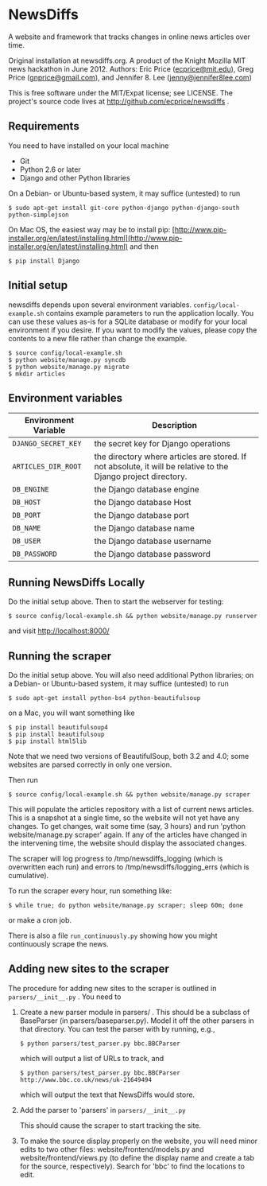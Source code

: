 NewsDiffs
==========

A website and framework that tracks changes in online news articles over time.

Original installation at newsdiffs.org.
A product of the Knight Mozilla MIT news hackathon in June 2012.
Authors: Eric Price (ecprice@mit.edu), Greg Price (gnprice@gmail.com),
 and Jennifer 8. Lee (jenny@jennifer8lee.com)

This is free software under the MIT/Expat license; see LICENSE.
The project's source code lives at http://github.com/ecprice/newsdiffs .


Requirements
------------

You need to have installed on your local machine
* Git
* Python 2.6 or later
* Django and other Python libraries

On a Debian- or Ubuntu-based system, it may suffice (untested) to run

```
$ sudo apt-get install git-core python-django python-django-south python-simplejson
```

On Mac OS, the easiest way may be to install pip:
[http://www.pip-installer.org/en/latest/installing.html](http://www.pip-installer.org/en/latest/installing.html)
and then

```
$ pip install Django
```

Initial setup
-------------

newsdiffs depends upon several environment variables.
`config/local-example.sh` contains example parameters to run the application locally.
You can use these values as-is for a SQLite database or modify for your local 
environment if you desire.  If you want to modify the values, please copy the
contents to a new file rather than change the example.

```
$ source config/local-example.sh
$ python website/manage.py syncdb
$ python website/manage.py migrate
$ mkdir articles
```

## Environment variables
| Environment Variable| Description                              |
| --------------------| -----------------------------------------|
| `DJANGO_SECRET_KEY` | the secret key for Django operations     |
| `ARTICLES_DIR_ROOT` | the directory where articles are stored. If not absolute, it will be relative to the Django project directory. | 
| `DB_ENGINE`         | the Django database engine               |
| `DB_HOST`           | the Django database Host                 |
| `DB_PORT`           | the Django database port                 |
| `DB_NAME`           | the Django database name                 |
| `DB_USER`           | the Django database username             |
| `DB_PASSWORD`       | the Django database password             |

Running NewsDiffs Locally
-------------------------

Do the initial setup above.  Then to start the webserver for testing:

```
$ source config/local-example.sh && python website/manage.py runserver
```

and visit [http://localhost:8000/](http://localhost:8000/)

Running the scraper
-------------------

Do the initial setup above.  You will also need additional Python
libraries; on a Debian- or Ubuntu-based system, it may suffice
(untested) to run

```
$ sudo apt-get install python-bs4 python-beautifulsoup
```

on a Mac, you will want something like

```
$ pip install beautifulsoup4
$ pip install beautifulsoup
$ pip install html5lib
```

Note that we need two versions of BeautifulSoup, both 3.2 and 4.0;
some websites are parsed correctly in only one version.

Then run
  
```
$ source config/local-example.sh && python website/manage.py scraper
```

This will populate the articles repository with a list of current news
articles.  This is a snapshot at a single time, so the website will
not yet have any changes. To get changes, wait some time (say, 3
hours) and run 'python website/manage.py scraper' again.  If any of
the articles have changed in the intervening time, the website should
display the associated changes.

The scraper will log progress to /tmp/newsdiffs_logging (which is
overwritten each run) and errors to /tmp/newsdiffs/logging_errs (which
is cumulative).

To run the scraper every hour, run something like:

```
$ while true; do python website/manage.py scraper; sleep 60m; done
```

or make a cron job.

There is also a file `run_continuously.py` showing how you might continuously
scrape the news.

Adding new sites to the scraper
-------------------------------

The procedure for adding new sites to the scraper is outlined in
`parsers/__init__.py` .  You need to

1. Create a new parser module in parsers/ .  This should be a
   subclass of BaseParser (in parsers/baseparser.py).  Model it off
   the other parsers in that directory.  You can test the parser
   with by running, e.g.,

    ```$ python parsers/test_parser.py bbc.BBCParser```
    
    which will output a list of URLs to track, and
    
    ```$ python parsers/test_parser.py bbc.BBCParser http://www.bbc.co.uk/news/uk-21649494```
    
    which will output the text that NewsDiffs would store.

2. Add the parser to 'parsers' in `parsers/__init__.py`

   This should cause the scraper to start tracking the site.

3. To make the source display properly on the website, you will need
   minor edits to two other files: website/frontend/models.py and
   website/frontend/views.py (to define the display name and create a tab
   for the source, respectively).  Search for 'bbc' to find the locations
   to edit.
